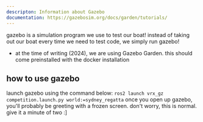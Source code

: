 ```yaml
---
descripton: Information about Gazebo
documentation: https://gazebosim.org/docs/garden/tutorials/
---
```

gazebo is a simulation program we use to test our boat!
instead of taking out our boat every time we need to test code, we simply run gazebo!
* at the time of writing (2024), we are using Gazebo Garden. this should come preinstalled with the docker installation

## how to use gazebo
launch gazebo using the command below:
`ros2 launch vrx_gz competition.launch.py world:=sydney_regatta`
once you open up gazebo, you'll probably be greeting with a frozen screen. don't worry, this is normal. give it a minute of two :]